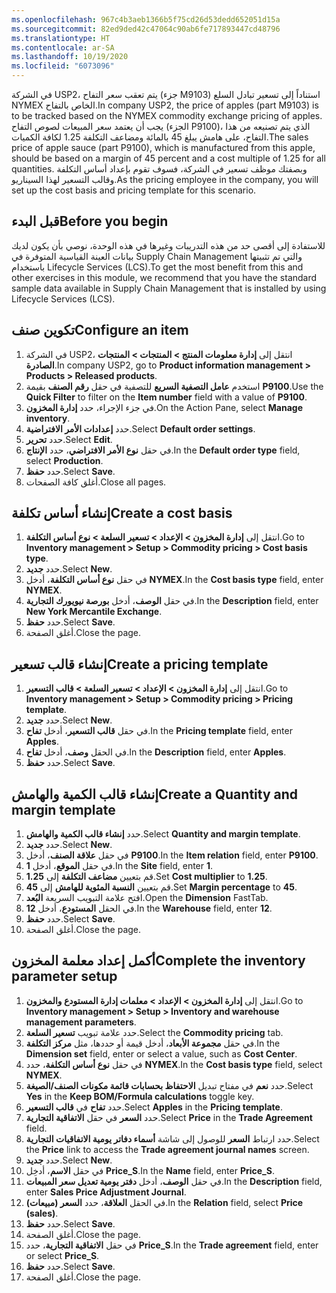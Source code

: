```yaml
---
ms.openlocfilehash: 967c4b3aeb1366b5f75cd26d53dedd652051d15a
ms.sourcegitcommit: 82ed9ded42c47064c90ab6fe717893447cd48796
ms.translationtype: HT
ms.contentlocale: ar-SA
ms.lasthandoff: 10/19/2020
ms.locfileid: "6073096"
---
```


<span data-ttu-id="860b9-101">في الشركة USP2، يتم تعقب سعر التفاح (جزء M9103) استناداً إلى تسعير تبادل السلع NYMEX الخاص بالتفاح.</span><span class="sxs-lookup"><span data-stu-id="860b9-101">In company USP2, the price of apples (part M9103) is to be tracked based on the NYMEX commodity exchange pricing of apples.</span></span> <span data-ttu-id="860b9-102">يجب أن يعتمد سعر المبيعات لصوص التفاح (الجزء P9100)، الذي يتم تصنيعه من هذا التفاح، على هامش يبلغ 45 بالمائة ومضاعف التكلفة 1.25 لكافة الكميات.</span><span class="sxs-lookup"><span data-stu-id="860b9-102">The sales price of apple sauce (part P9100), which is manufactured from this apple, should be based on a margin of 45 percent and a cost multiple of 1.25 for all quantities.</span></span>
<span data-ttu-id="860b9-103">وبصفتك موظف تسعير في الشركة، فسوف تقوم بإعداد أساس التكلفة وقالب التسعير لهذا السيناريو.</span><span class="sxs-lookup"><span data-stu-id="860b9-103">As the pricing employee in the company, you will set up the cost basis and pricing template for this scenario.</span></span>

## <a name="before-you-begin"></a><span data-ttu-id="860b9-104">قبل البدء</span><span class="sxs-lookup"><span data-stu-id="860b9-104">Before you begin</span></span>
<span data-ttu-id="860b9-105">للاستفادة إلى أقصى حد من هذه التدريبات وغيرها في هذه الوحدة، نوصي بأن يكون لديك بيانات العينة القياسية المتوفرة في Supply Chain Management والتي تم تثبيتها باستخدام Lifecycle Services‎‏ (LCS)‏‏‏‎.</span><span class="sxs-lookup"><span data-stu-id="860b9-105">To get the most benefit from this and other exercises in this module, we recommend that you have the standard sample data available in Supply Chain Management that is installed by using Lifecycle Services (LCS).</span></span>

## <a name="configure-an-item"></a><span data-ttu-id="860b9-106">تكوين صنف</span><span class="sxs-lookup"><span data-stu-id="860b9-106">Configure an item</span></span>
1.    <span data-ttu-id="860b9-107">في الشركة USP2، انتقل إلى **إدارة معلومات المنتج > المنتجات > المنتجات الصادرة**.</span><span class="sxs-lookup"><span data-stu-id="860b9-107">In company USP2, go to **Product information management > Products > Released products**.</span></span>
2.    <span data-ttu-id="860b9-108">استخدم **عامل التصفية السريع** للتصفية في حقل **رقم الصنف** بقيمة **P9100**.</span><span class="sxs-lookup"><span data-stu-id="860b9-108">Use the **Quick Filter** to filter on the **Item number** field with a value of **P9100**.</span></span>
3.    <span data-ttu-id="860b9-109">في جزء الإجراء، حدد **إدارة المخزون**.</span><span class="sxs-lookup"><span data-stu-id="860b9-109">On the Action Pane, select **Manage inventory**.</span></span>
4.    <span data-ttu-id="860b9-110">حدد **إعدادات الأمر الافتراضية**.</span><span class="sxs-lookup"><span data-stu-id="860b9-110">Select **Default order settings**.</span></span>
5.    <span data-ttu-id="860b9-111">حدد **تحرير**.</span><span class="sxs-lookup"><span data-stu-id="860b9-111">Select **Edit**.</span></span>
6.    <span data-ttu-id="860b9-112">في حقل **نوع الأمر الافتراضي**، حدد **الإنتاج**.</span><span class="sxs-lookup"><span data-stu-id="860b9-112">In the **Default order type** field, select **Production**.</span></span>
7.    <span data-ttu-id="860b9-113">حدد **حفظ**.</span><span class="sxs-lookup"><span data-stu-id="860b9-113">Select **Save**.</span></span>
8.    <span data-ttu-id="860b9-114">أغلق كافة الصفحات.</span><span class="sxs-lookup"><span data-stu-id="860b9-114">Close all pages.</span></span>


## <a name="create-a-cost-basis"></a><span data-ttu-id="860b9-115">إنشاء أساس تكلفة</span><span class="sxs-lookup"><span data-stu-id="860b9-115">Create a cost basis</span></span>

1.  <span data-ttu-id="860b9-116">انتقل إلى **إدارة المخزون > الإعداد > تسعير السلعة > نوع أساس التكلفة**.</span><span class="sxs-lookup"><span data-stu-id="860b9-116">Go to **Inventory management > Setup > Commodity pricing > Cost basis type**.</span></span>
2.  <span data-ttu-id="860b9-117">حدد **جديد‎**.</span><span class="sxs-lookup"><span data-stu-id="860b9-117">Select **New**.</span></span>
3.  <span data-ttu-id="860b9-118">في حقل **نوع أساس التكلفة**، أدخل **NYMEX**.</span><span class="sxs-lookup"><span data-stu-id="860b9-118">In the **Cost basis type** field, enter **NYMEX**.</span></span>
4.  <span data-ttu-id="860b9-119">في حقل **الوصف**، أدخل **بورصة نيويورك التجارية**.</span><span class="sxs-lookup"><span data-stu-id="860b9-119">In the **Description** field, enter **New York Mercantile Exchange**.</span></span>
5.  <span data-ttu-id="860b9-120">حدد **حفظ**.</span><span class="sxs-lookup"><span data-stu-id="860b9-120">Select **Save**.</span></span>
6.  <span data-ttu-id="860b9-121">أغلق الصفحة.</span><span class="sxs-lookup"><span data-stu-id="860b9-121">Close the page.</span></span>

## <a name="create-a-pricing-template"></a><span data-ttu-id="860b9-122">إنشاء قالب تسعير</span><span class="sxs-lookup"><span data-stu-id="860b9-122">Create a pricing template</span></span>

1.  <span data-ttu-id="860b9-123">انتقل إلى **إدارة المخزون > الإعداد > تسعير السلعة > قالب التسعير**.</span><span class="sxs-lookup"><span data-stu-id="860b9-123">Go to **Inventory management > Setup > Commodity pricing > Pricing template**.</span></span>
2.  <span data-ttu-id="860b9-124">حدد **جديد‎**.</span><span class="sxs-lookup"><span data-stu-id="860b9-124">Select **New**.</span></span>
3.  <span data-ttu-id="860b9-125">في حقل **قالب التسعير**، أدخل **تفاح**.</span><span class="sxs-lookup"><span data-stu-id="860b9-125">In the **Pricing template** field, enter **Apples**.</span></span>
4.  <span data-ttu-id="860b9-126">في الحقل **وصف**، أدخل **تفاح**.</span><span class="sxs-lookup"><span data-stu-id="860b9-126">In the **Description** field, enter **Apples**.</span></span>
5.  <span data-ttu-id="860b9-127">حدد **حفظ**.</span><span class="sxs-lookup"><span data-stu-id="860b9-127">Select **Save**.</span></span>

## <a name="create-a-quantity-and-margin-template"></a><span data-ttu-id="860b9-128">إنشاء قالب الكمية والهامش</span><span class="sxs-lookup"><span data-stu-id="860b9-128">Create a Quantity and margin template</span></span>

1.  <span data-ttu-id="860b9-129">حدد **إنشاء قالب الكمية والهامش**.</span><span class="sxs-lookup"><span data-stu-id="860b9-129">Select **Quantity and margin template**.</span></span>
2.  <span data-ttu-id="860b9-130">حدد **جديد‎**.</span><span class="sxs-lookup"><span data-stu-id="860b9-130">Select **New**.</span></span>
3.  <span data-ttu-id="860b9-131">في حقل **علاقة الصنف**، أدخل **P9100**.</span><span class="sxs-lookup"><span data-stu-id="860b9-131">In the **Item relation** field, enter **P9100**.</span></span>
4.  <span data-ttu-id="860b9-132">في حقل **الموقع**، أدخل **1**.</span><span class="sxs-lookup"><span data-stu-id="860b9-132">In the **Site** field, enter **1**.</span></span>
5. <span data-ttu-id="860b9-133">قم بتعيين **مضاعف التكلفة** إلى **1.25**.</span><span class="sxs-lookup"><span data-stu-id="860b9-133">Set **Cost multiplier** to **1.25**.</span></span>
6. <span data-ttu-id="860b9-134">قم بتعيين **النسبة المئوية للهامش** إلى **45**.</span><span class="sxs-lookup"><span data-stu-id="860b9-134">Set **Margin percentage** to **45**.</span></span>
7. <span data-ttu-id="860b9-135">افتح علامة التبويب السريعة **البُعد**.</span><span class="sxs-lookup"><span data-stu-id="860b9-135">Open the **Dimension** FastTab.</span></span>
8. <span data-ttu-id="860b9-136">في الحقل **المستودع**، أدخل **12**.</span><span class="sxs-lookup"><span data-stu-id="860b9-136">In the **Warehouse** field, enter **12**.</span></span>
9. <span data-ttu-id="860b9-137">حدد **حفظ**.</span><span class="sxs-lookup"><span data-stu-id="860b9-137">Select **Save**.</span></span>
10. <span data-ttu-id="860b9-138">أغلق الصفحة.</span><span class="sxs-lookup"><span data-stu-id="860b9-138">Close the page.</span></span>

## <a name="complete-the-inventory-parameter-setup"></a><span data-ttu-id="860b9-139">أكمل إعداد معلمة المخزون</span><span class="sxs-lookup"><span data-stu-id="860b9-139">Complete the inventory parameter setup</span></span>

1.  <span data-ttu-id="860b9-140">انتقل إلى **إدارة المخزون > الإعداد > معلمات إدارة المستودع والمخزون**.</span><span class="sxs-lookup"><span data-stu-id="860b9-140">Go to **Inventory management > Setup > Inventory and warehouse management parameters**.</span></span>
2.  <span data-ttu-id="860b9-141">حدد علامة تبويب **تسعير السلعة**.</span><span class="sxs-lookup"><span data-stu-id="860b9-141">Select the **Commodity pricing** tab.</span></span>
3.  <span data-ttu-id="860b9-142">في حقل **مجموعة الأبعاد**، أدخل قيمة أو حددها، مثل **مركز التكلفة**.</span><span class="sxs-lookup"><span data-stu-id="860b9-142">In the **Dimension set** field, enter or select a value, such as **Cost Center**.</span></span>
4.  <span data-ttu-id="860b9-143">في حقل **نوع أساس التكلفة**، حدد **NYMEX**.</span><span class="sxs-lookup"><span data-stu-id="860b9-143">In the **Cost basis type** field, select **NYMEX**.</span></span>
5.  <span data-ttu-id="860b9-144">حدد **نعم** في مفتاح تبديل **الاحتفاظ بحسابات قائمة مكونات الصنف/الصيغة**.</span><span class="sxs-lookup"><span data-stu-id="860b9-144">Select **Yes** in the **Keep BOM/Formula calculations** toggle key.</span></span>
6.  <span data-ttu-id="860b9-145">حدد **تفاح** في **قالب التسعير**.</span><span class="sxs-lookup"><span data-stu-id="860b9-145">Select **Apples** in the **Pricing template**.</span></span>
7.  <span data-ttu-id="860b9-146">حدد **السعر** في حقل **الاتفاقية التجارية**.</span><span class="sxs-lookup"><span data-stu-id="860b9-146">Select **Price** in the **Trade Agreement** field.</span></span>
6.  <span data-ttu-id="860b9-147">حدد ارتباط **السعر** للوصول إلى شاشة **أسماء دفاتر يومية الاتفاقيات التجارية**.</span><span class="sxs-lookup"><span data-stu-id="860b9-147">Select the **Price** link to access the **Trade agreement journal names** screen.</span></span>
7.  <span data-ttu-id="860b9-148">حدد **جديد‎**.</span><span class="sxs-lookup"><span data-stu-id="860b9-148">Select **New**.</span></span>
8.  <span data-ttu-id="860b9-149">في حقل **الاسم**، أدخِل **Price_S**.</span><span class="sxs-lookup"><span data-stu-id="860b9-149">In the **Name** field, enter **Price_S**.</span></span>
9.  <span data-ttu-id="860b9-150">في حقل **الوصف**، أدخل **دفتر يومية تعديل سعر المبيعات**.</span><span class="sxs-lookup"><span data-stu-id="860b9-150">In the **Description** field, enter **Sales Price Adjustment Journal**.</span></span>
10. <span data-ttu-id="860b9-151">في الحقل **العلاقة**، حدد **السعر (مبيعات)**.</span><span class="sxs-lookup"><span data-stu-id="860b9-151">In the **Relation** field, select **Price (sales)**.</span></span>
11. <span data-ttu-id="860b9-152">حدد **حفظ**.</span><span class="sxs-lookup"><span data-stu-id="860b9-152">Select **Save**.</span></span>
12. <span data-ttu-id="860b9-153">أغلق الصفحة.</span><span class="sxs-lookup"><span data-stu-id="860b9-153">Close the page.</span></span>
13. <span data-ttu-id="860b9-154">في حقل **الاتفاقية التجارية**، حدد **Price_S**.</span><span class="sxs-lookup"><span data-stu-id="860b9-154">In the **Trade agreement** field, enter or select **Price_S**.</span></span>
14. <span data-ttu-id="860b9-155">حدد **حفظ**.</span><span class="sxs-lookup"><span data-stu-id="860b9-155">Select **Save**.</span></span>
15. <span data-ttu-id="860b9-156">أغلق الصفحة.</span><span class="sxs-lookup"><span data-stu-id="860b9-156">Close the page.</span></span> 
